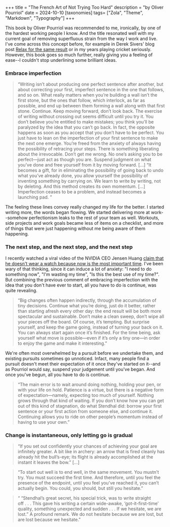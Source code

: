 +++
title = "The French Art of Not Trying Too Hard"
description = "by Oliver Pourriol"
date = 2024-10-10
[taxonomies]
tags= ["Zola", "Theme", "Markdown", "Typography"]
+++


This book by Oliver Pourriol was recommended to me, ironically, by one of the hardest working people I know. And the title resonated well with my current goal of removing superfluous strain from the way I work and live. I've come across this concept before, for example in Derek Sivers' blog post [Relax for the same result](https://sive.rs/relax) or in my years playing cricket seriously. However, this book goes so much further, really giving you a feeling of ease--I couldn't stop underlining some brilliant ideas. 


### Embrace imperfection


> “Writing isn’t about producing one perfect sentence after another, but about correcting your first, imperfect sentence in the one that follows, and so on. What really matters when you’re building a wall isn’t the first stone, but the ones that follow, which interlock, as far as possible, and end up between them forming a wall along with that first stone. Continue. Keep moving forward, don’t look back. The exercise of writing without crossing out seems difficult until you try it. You don’t believe you’re entitled to make mistakes; you think you’ll be paralyzed by the idea that you can’t go back. In fact, the opposite happens as soon as you accept that you don’t have to be perfect. You just have to lean on the imperfection of your first sentence to make the next one emerge. You’re freed from the anxiety of always having the possibility of retracing your steps. There is something liberating about the irrevocable. Don’t get me wrong. No one’s asking you to be perfect—just act as though you are. Suspend judgment on what you’ve done and free yourself from it by moving forward. [...] “It becomes a gift, for in eliminating the possibility of going back to undo what you’ve already done, you allow yourself the possibility of inventing something by carrying on. We learn to write by writing, not by deleting. And this method creates its own momentum. [...] Imperfection ceases to be a problem, and instead becomes a launching pad. ”

The feeling these lines convey really changed my life for the better. I started writing more, the words began flowing. We started delivering more at work--somehow perfectionism leaks to the rest of your team as well. Workouts, side projects and work goals became less of items on a checklist, and more of things that were just happening without me being aware of them happening.


### The next step, and the next step, and the next step

I recently watched a viral video of the NVIDIA CEO Jensen Huang [claim that he doesn't wear a watch because now is the most important time](https://www.instagram.com/alvinfoo/reel/DCNTnhmM27u/?hl=en). I've been wary of that thinking, since it can induce a lot of anxiety: "I need to do something now", "I'm wasting my time", "Is this the best use of my time?". But combining the previous comment of embracing imperfection with the idea that you don't have ever to start, all you have to do is continue,  was quite revealing.

> “Big changes often happen indirectly, through the accumulation of tiny decisions. Continue what you’re doing, just do it better, rather than starting afresh every other day: the end result will be both more spectacular and sustainable. Don’t make a clean sweep, don’t wipe all your pieces off the board. Of course, it’s tempting. But surprise yourself, and keep the game going, instead of turning your back on it. You can always start again once it’s finished. For the time being, ask yourself what move is possible—even if it’s only a tiny one—in order to enjoy the game and make it interesting.”

We're often most overwhelmed by a pursuit before we undertake them, and existing pursuits sometimes go unnoticed. Infact, many people find a pursuit doesn't meet their expectation of it once they've started on it--and as Pourriol would say, suspend your judgement until you've began. And once you've begun, all you have to do is continue.

> “The main error is to wait around doing nothing, holding your pen, or with your life on hold. Patience is a virtue, but there is a negative form of expectation—namely, expecting too much of yourself. Nothing grows through that kind of waiting. If you don’t know how you can get out of this kind of stagnation, do what Stendhal did: borrow your first sentence or your first action from someone else, and continue it. Continuing allows you to ride on other people’s momentum instead of having to use your own.”


### Change is instantaneous, only letting go is gradual 

> “If you set out confidently your chances of achieving your goal are infinitely greater. A bit like in archery: an arrow that is fired cleanly has already hit the bull’s-eye; its flight is already accomplished at the instant it leaves the bow.” [...] 

> “To start out well is to end well, in the same movement. You mustn’t try. You must succeed the first time. And therefore, until you feel the presence of the endpoint, until you feel you’ve reached it, you can’t actually begin. You could, you should, but still you hesitate.”

> “ “Stendhal’s great secret, his special trick, was to write straight off . . . This gave his writing a certain wide-awake, ‘got-it-first-time’ quality, something unexpected and sudden . . . If we hesitate, we are lost.” A profound remark. We do not hesitate because we are lost, but are lost because we hesitate.”